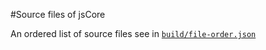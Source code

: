 #Source files of jsCore

An ordered list of source files see in [`build/file-order.json`](https://github.com/Octane/jsCore/blob/master/build/file-order.json)
